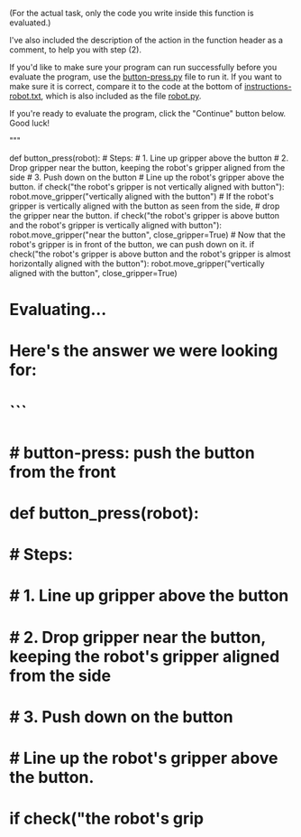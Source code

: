 

(For the actual task, only the code you write inside this function is
evaluated.)

I've also included the description of the action in the function header as a
comment, to help you with step (2).

If you'd like to make sure your program can run successfully before you
evaluate the program, use the [button-press.py](button-press.py) file to
run it. If you want to make sure it is correct, compare it to the code at
the bottom of [instructions-robot.txt](instructions-robot.txt), which is
also included as the file [robot.py](robot.py).

If you're ready to evaluate the program, click the
"Continue" button below. Good luck!

"""


def button_press(robot):
    # Steps:
    #  1. Line up gripper above the button
    #  2. Drop gripper near the button, keeping the robot's gripper aligned from the side
    #  3. Push down on the button
    # Line up the robot's gripper above the button.
    if check("the robot's gripper is not vertically aligned with button"):
        robot.move_gripper("vertically aligned with the button")
    # If the robot's gripper is vertically aligned with the button as seen from the side,
    # drop the gripper near the button.
    if check("the robot's gripper is above button and the robot's gripper is vertically aligned with button"):
        robot.move_gripper("near the button", close_gripper=True)
    # Now that the robot's gripper is in front of the button, we can push down on it.
    if check("the robot's gripper is above button and the robot's gripper is almost horizontally aligned with the button"):
        robot.move_gripper("vertically aligned with the button", close_gripper=True)


# Evaluating...

# Here's the answer we were looking for:

# ```
# # button-press: push the button from the front
# def button_press(robot):
#     # Steps:
#     #  1. Line up gripper above the button
#     #  2. Drop gripper near the button, keeping the robot's gripper aligned from the side
#     #  3. Push down on the button
#     # Line up the robot's gripper above the button.
#     if check("the robot's grip